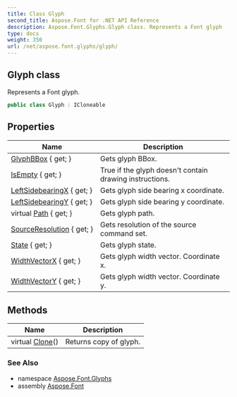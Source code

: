 ```yaml
---
title: Class Glyph
second_title: Aspose.Font for .NET API Reference
description: Aspose.Font.Glyphs.Glyph class. Represents a Font glyph
type: docs
weight: 350
url: /net/aspose.font.glyphs/glyph/
---
```

## Glyph class

Represents a Font glyph.

```csharp
public class Glyph : ICloneable
```

## Properties

| Name | Description |
| --- | --- |
| [GlyphBBox](../../aspose.font.glyphs/glyph/glyphbbox/) { get; } | Gets glyph BBox. |
| [IsEmpty](../../aspose.font.glyphs/glyph/isempty/) { get; } | True if the glyph doesn't contain drawing instructions. |
| [LeftSidebearingX](../../aspose.font.glyphs/glyph/leftsidebearingx/) { get; } | Gets glyph side bearing x coordinate. |
| [LeftSidebearingY](../../aspose.font.glyphs/glyph/leftsidebearingy/) { get; } | Gets glyph side bearing y coordinate. |
| virtual [Path](../../aspose.font.glyphs/glyph/path/) { get; } | Gets glyph path. |
| [SourceResolution](../../aspose.font.glyphs/glyph/sourceresolution/) { get; } | Gets resolution of the source command set. |
| [State](../../aspose.font.glyphs/glyph/state/) { get; } | Gets glyph state. |
| [WidthVectorX](../../aspose.font.glyphs/glyph/widthvectorx/) { get; } | Gets glyph width vector. Coordinate x. |
| [WidthVectorY](../../aspose.font.glyphs/glyph/widthvectory/) { get; } | Gets glyph width vector. Coordinate y. |

## Methods

| Name | Description |
| --- | --- |
| virtual [Clone](../../aspose.font.glyphs/glyph/clone/)() | Returns copy of glyph. |

### See Also

* namespace [Aspose.Font.Glyphs](../../aspose.font.glyphs/)
* assembly [Aspose.Font](../../)


